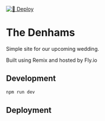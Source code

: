 [![🚀 Deploy](https://github.com/peterrattew/thedenhams.co.uk/actions/workflows/deploy.yml/badge.svg?branch=main)](https://github.com/peterrattew/thedenhams.co.uk/actions/workflows/deploy.yml)

# The Denhams

Simple site for our upcoming wedding.

Built using Remix and hosted by Fly.io

## Development

```sh
npm run dev
```

## Deployment
